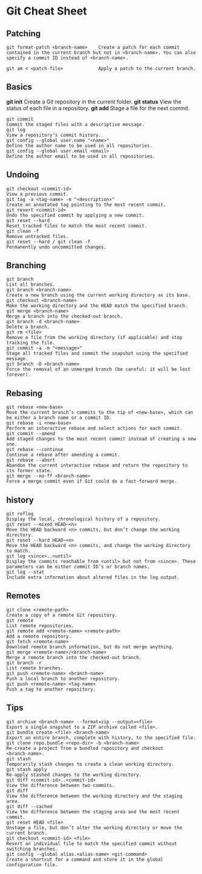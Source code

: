 # Git Cheat Sheet

## Patching

    git format-patch <branch-name>    Create a patch for each commit contained in the current branch but not in <branch-name>. You can also specify a commit ID instead of <branch-name>.

    git am < <patch-file>             Apply a patch to the current branch.


## Basics

**git init**
Create a Git repository in the current folder.
**git status**
View the status of each file in a repository.
**git add <file>**
Stage a file for the next commit.

    git commit
    Commit the staged files with a descriptive message.
    git log
    View a repository’s commit history.
    git config --global user.name "<name>"
    Define the author name to be used in all repositories.
    git config --global user.email <email>
    Define the author email to be used in all repositories.

## Undoing

    git checkout <commit-id>
    View a previous commit.
    git tag -a <tag-name> -m "<description>"
    Create an annotated tag pointing to the most recent commit.
    git revert <commit-id>
    Undo the specified commit by applying a new commit.
    git reset --hard
    Reset tracked files to match the most recent commit.
    git clean -f
    Remove untracked files.
    git reset --hard / git clean -f
    Permanently undo uncommitted changes.

## Branching

    git branch
    List all branches.
    git branch <branch-name>
    Create a new branch using the current working directory as its base.
    git checkout <branch-name>
    Make the working directory and the HEAD match the specified branch.
    git merge <branch-name>
    Merge a branch into the checked-out branch.
    git branch -d <branch-name>
    Delete a branch.
    git rm <file>
    Remove a file from the working directory (if applicable) and stop tracking the file.
    git commit -a -m "<message>"
    Stage all tracked files and commit the snapshot using the specified message.
    git branch -D <branch-name>
    Force the removal of an unmerged branch (be careful: it will be lost forever).

## Rebasing

    git rebase <new-base>
    Move the current branch’s commits to the tip of <new-base>, which can be either a branch name or a commit ID.
    git rebase -i <new-base>
    Perform an interactive rebase and select actions for each commit.
    git commit --amend
    Add staged changes to the most recent commit instead of creating a new one.
    git rebase --continue
    Continue a rebase after amending a commit.
    git rebase --abort
    Abandon the current interactive rebase and return the repository to its former state.
    git merge --no-ff <branch-name>
    Force a merge commit even if Git could do a fast-forward merge.

## history

    git reflog
    Display the local, chronological history of a repository.
    git reset --mixed HEAD~<n>
    Move the HEAD backward <n> commits, but don’t change the working directory.
    git reset --hard HEAD~<n>
    Move the HEAD backward <n> commits, and change the working directory to match.
    git log <since>..<until>
    Display the commits reachable from <until> but not from <since>. These parameters can be either commit ID’s or branch names.
    git log --stat
    Include extra information about altered files in the log output.

## Remotes

    git clone <remote-path>
    Create a copy of a remote Git repository.
    git remote
    List remote repositories.
    git remote add <remote-name> <remote-path>
    Add a remote repository.
    git fetch <remote-name>
    Download remote branch information, but do not merge anything.
    git merge <remote-name>/<branch-name>
    Merge a remote branch into the checked-out branch.
    git branch -r
    List remote branches.
    git push <remote-name> <branch-name>
    Push a local branch to another repository.
    git push <remote-name> <tag-name>
    Push a tag to another repository.

## Tips

    git archive <branch-name> --format=zip --output=<file>
    Export a single snapshot to a ZIP archive called <file>.
    git bundle create <file> <branch-name>
    Export an entire branch, complete with history, to the specified file.
    git clone repo.bundle <repo-dir> -b <branch-name>
    Re-create a project from a bundled repository and checkout <branch‑name>.
    git stash
    Temporarily stash changes to create a clean working directory.
    git stash apply
    Re-apply stashed changes to the working directory.
    git diff <commit-id>..<commit-id>
    View the difference between two commits.
    git diff
    View the difference between the working directory and the staging area.
    git diff --cached
    View the difference between the staging area and the most recent commit.
    git reset HEAD <file>
    Unstage a file, but don’t alter the working directory or move the current branch.
    git checkout <commit-id> <file>
    Revert an individual file to match the specified commit without switching branches.
    git config --global alias.<alias-name> <git-command>
    Create a shortcut for a command and store it in the global configuration file.
